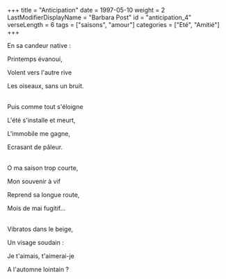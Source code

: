 +++
title = "Anticipation"
date = 1997-05-10
weight = 2
LastModifierDisplayName = "Barbara Post"
id = "anticipation_4"
verseLength = 6
tags = ["saisons", "amour"]
categories = ["Eté", "Amitié"]
+++

En sa candeur native :

Printemps évanoui,

Volent vers l'autre rive

Les oiseaux, sans un bruit.

 \
Puis comme tout s'éloigne

L'été s'installe et meurt,

L'immobile me gagne,

Ecrasant de pâleur.

 \
O ma saison trop courte,

Mon souvenir à vif

Reprend sa longue route,

Mois de mai fugitif...

 \
Vibratos dans le beige,

Un visage soudain :

Je t'aimais, t'aimerai-je

A l'automne lointain ?
